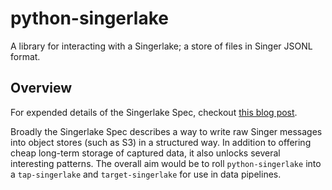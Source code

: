 # python-singerlake

A library for interacting with a Singerlake; a store of files in Singer JSONL format.

## Overview

For expended details of the Singerlake Spec, checkout [this blog post](https://kenpayne.co.uk/blog/2023-01-17.html).

Broadly the Singerlake Spec describes a way to write raw Singer messages into object stores (such as S3) in a structured way.
In addition to offering cheap long-term storage of captured data, it also unlocks several interesting patterns.
The overall aim would be to roll `python-singerlake` into a `tap-singerlake` and `target-singerlake` for use in data pipelines.
